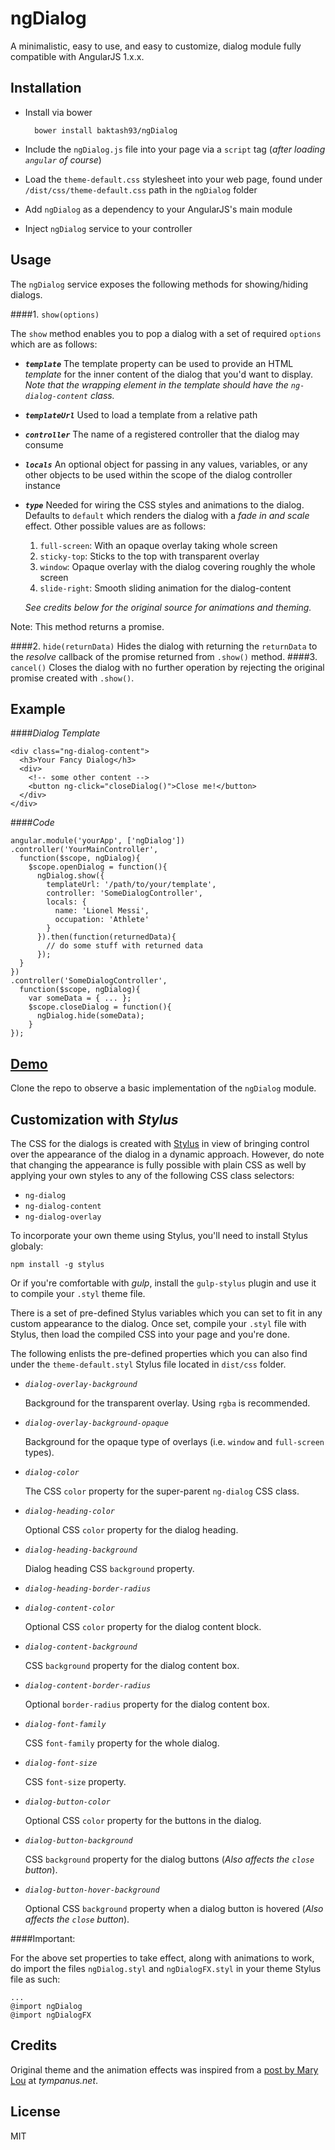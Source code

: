 # ngDialog

A minimalistic, easy to use, and easy to customize, dialog module fully compatible with AngularJS 1.x.x.

Installation
-
    
- Install via bower

        bower install baktash93/ngDialog
        
- Include the `ngDialog.js` file into your page via a `script` tag (_after loading `angular` of course_)
- Load the `theme-default.css` stylesheet into your web page, found under `/dist/css/theme-default.css` path in the `ngDialog` folder
- Add `ngDialog` as a dependency to your AngularJS's main module
- Inject `ngDialog` service to your controller
    
Usage
-
The `ngDialog` service exposes the following methods for showing/hiding dialogs.

####1. `show(options)`

The `show` method enables you to pop a dialog with a set of required `options` which are as follows:
 - ___`template`___
   The template property can be used to provide an HTML _template_ for the inner content of the dialog that you'd want to display.
   _Note that the wrapping element in the template should have the `ng-dialog-content` class._
   
 - ___`templateUrl`___
   Used to load a template from a relative path
   
 - ___`controller`___
   The name of a registered controller that the dialog may consume
   
 - ___`locals`___
   An optional object for passing in any values, variables, or any other objects to be used within the scope of the dialog controller instance
   
 - ___`type`___
   Needed for wiring the CSS styles and animations to the dialog. Defaults to `default` which renders the dialog with a _fade in and scale_ effect. 
   Other possible values are as follows:
   
     1. `full-screen`: With an opaque overlay taking whole screen
     2. `sticky-top`: Sticks to the top with transparent overlay
     3. `window`: Opaque overlay with the dialog covering roughly the whole screen
     4. `slide-right`: Smooth sliding animation for the dialog-content
     
    _See credits below for the original source for animations and theming._

Note: This method returns a promise.

####2. `hide(returnData)`
   Hides the dialog with returning the `returnData` to the _resolve_ callback of the promise returned from `.show()` method.
####3. `cancel()`
   Closes the dialog with no further operation by rejecting the original promise created with `.show()`.

Example
-

####_Dialog Template_

    <div class="ng-dialog-content">
      <h3>Your Fancy Dialog</h3>
      <div>
        <!-- some other content -->
        <button ng-click="closeDialog()">Close me!</button>
      </div>
    </div>


####_Code_

    angular.module('yourApp', ['ngDialog'])
    .controller('YourMainController', 
      function($scope, ngDialog){
        $scope.openDialog = function(){
          ngDialog.show({
            templateUrl: '/path/to/your/template',
            controller: 'SomeDialogController',
            locals: {
              name: 'Lionel Messi',
              occupation: 'Athlete'
            }
          }).then(function(returnedData){
            // do some stuff with returned data
          });
      }
    })
    .controller('SomeDialogController', 
      function($scope, ngDialog){
        var someData = { ... };
        $scope.closeDialog = function(){
          ngDialog.hide(someData);
        }
    });
    
[Demo]()
-

Clone the repo to observe a basic implementation of the `ngDialog` module.

Customization with _Stylus_
-

The CSS for the dialogs is created with [Stylus](https://github.com/stylus) in view of bringing control over the appearance of the dialog in a dynamic approach. However, do note that changing the appearance is fully possible with plain CSS as well by applying your own styles to any of the following CSS class selectors: 

* `ng-dialog`
* `ng-dialog-content`
* `ng-dialog-overlay`

To incorporate your own theme using Stylus, you'll need to install Stylus globaly:

    npm install -g stylus

Or if you're comfortable with _gulp_, install the `gulp-stylus` plugin and use it to compile your `.styl` theme file.

There is a set of pre-defined Stylus variables which you can set to fit in any custom appearance to the dialog. Once set, compile your `.styl` file with Stylus, then load the compiled CSS into your page and you're done.

The following enlists the pre-defined properties which you can also find under the `theme-default.styl` Stylus file located in `dist/css` folder.

 * _`dialog-overlay-background`_
 
    Background for the transparent overlay. Using `rgba` is recommended.
 * _`dialog-overlay-background-opaque`_
 
    Background for the opaque type of overlays (i.e. `window` and `full-screen` types).
 * _`dialog-color`_
 
    The CSS `color` property for the super-parent `ng-dialog` CSS class.
 * _`dialog-heading-color`_
 
    Optional CSS `color` property for the dialog heading.
 * _`dialog-heading-background`_
 
    Dialog heading CSS `background` property.
 * _`dialog-heading-border-radius`_
 * _`dialog-content-color`_
    
    Optional CSS `color` property for the dialog content block.
 * _`dialog-content-background`_
  
    CSS `background` property for the dialog content box.
 * _`dialog-content-border-radius`_
  
    Optional `border-radius` property for the dialog content box.
 * _`dialog-font-family`_
    
    CSS `font-family` property for the whole dialog.
 * _`dialog-font-size`_
 
    CSS `font-size` property.
 * _`dialog-button-color`_
    
    Optional CSS `color` property for the buttons in the dialog.
 * _`dialog-button-background`_
    
    CSS `background` property for the dialog buttons (_Also affects the `close` button_).
 * _`dialog-button-hover-background`_
    
    Optional CSS `background` property when a dialog button is hovered (_Also affects the `close` button_).

####Important:

For the above set properties to take effect, along with animations to work, do import the files `ngDialog.styl` and `ngDialogFX.styl` in your theme Stylus file as such:

    ...
    @import ngDialog
    @import ngDialogFX
 

Credits
-
Original theme and the animation effects was inspired from a [post by Mary Lou](http://tympanus.net/codrops/2013/06/25/nifty-modal-window-effects/) at _tympanus.net_.

License
-
MIT
